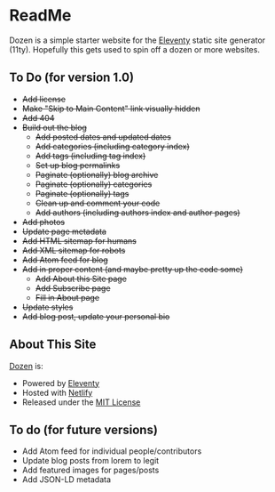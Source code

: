 # ReadMe

Dozen is a simple starter website for the [Eleventy](https://www.11ty.dev/) static site generator (11ty). Hopefully this gets used to spin off a dozen or more websites.

## To Do (for version 1.0)

* ~~Add license~~
* ~~Make "Skip to Main Content" link visually hidden~~
* ~~Add 404~~
* ~~Build out the blog~~
	* ~~Add posted dates and updated dates~~
	* ~~Add categories (including category index)~~
	* ~~Add tags (including tag index)~~
	* ~~Set up blog permalinks~~
	* ~~Paginate (optionally) blog archive~~
	* ~~Paginate (optionally) categories~~
	* ~~Paginate (optionally) tags~~
	* ~~Clean up and comment your code~~
	* ~~Add authors (including authors index and author pages)~~
* ~~Add photos~~
* ~~Update page metadata~~
* ~~Add HTML sitemap for humans~~
* ~~Add XML sitemap for robots~~
* ~~Add Atom feed for blog~~
* ~~Add in proper content (and maybe pretty up the code some)~~
	* ~~Add About this Site page~~
	* ~~Add Subscribe page~~
	* ~~Fill in About page~~
* ~~Update styles~~
* ~~Add blog post, update your personal bio~~


## About This Site

[Dozen](https://dozen.camcoulter.com/) is:

* Powered by [Eleventy](https://www.11ty.dev/)
* Hosted with [Netlify](https://www.netlify.com/)
* Released under the [MIT License](https://choosealicense.com/licenses/mit/)

## To do (for future versions)

* Add Atom feed for individual people/contributors
* Update blog posts from lorem to legit
* Add featured images for pages/posts
* Add JSON-LD metadata